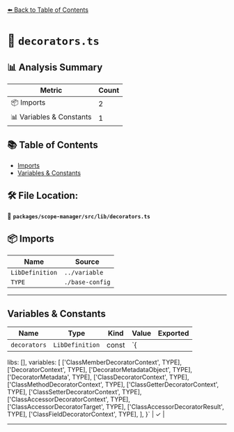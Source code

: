 [⬅️ Back to Table of Contents](../../../../index.md)

# 📄 `decorators.ts`

## 📊 Analysis Summary

| Metric | Count |
|--------|-------|
| 📦 Imports | 2 |
| 📊 Variables & Constants | 1 |

## 📚 Table of Contents

- [Imports](#imports)
- [Variables & Constants](#variables-constants)

## 🛠️ File Location:
📂 **`packages/scope-manager/src/lib/decorators.ts`**

## 📦 Imports

| Name | Source |
|------|--------|
| `LibDefinition` | `../variable` |
| `TYPE` | `./base-config` |


---

## Variables & Constants

| Name | Type | Kind | Value | Exported |
|------|------|------|-------|----------|
| `decorators` | `LibDefinition` | const | `{
  libs: [],
  variables: [
    ['ClassMemberDecoratorContext', TYPE],
    ['DecoratorContext', TYPE],
    ['DecoratorMetadataObject', TYPE],
    ['DecoratorMetadata', TYPE],
    ['ClassDecoratorContext', TYPE],
    ['ClassMethodDecoratorContext', TYPE],
    ['ClassGetterDecoratorContext', TYPE],
    ['ClassSetterDecoratorContext', TYPE],
    ['ClassAccessorDecoratorContext', TYPE],
    ['ClassAccessorDecoratorTarget', TYPE],
    ['ClassAccessorDecoratorResult', TYPE],
    ['ClassFieldDecoratorContext', TYPE],
  ],
}` | ✓ |


---